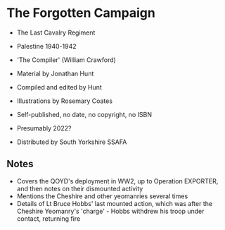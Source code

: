 # The Forgotten Campaign

* The Last Cavalry Regiment
* Palestine 1940-1942

* 'The Compiler' (William Crawford)
* Material by Jonathan Hunt
* Compiled and edited by Hunt
* Illustrations by Rosemary Coates

* Self-published, no date, no copyright, no ISBN
* Presumably 2022?
* Distributed by South Yorkshire SSAFA

## Notes

* Covers the QOYD's deployment in WW2, up to Operation EXPORTER, and then notes on their dismounted activity
* Mentions the Cheshire and other yeomanries several times
* Details of Lt Bruce Hobbs' last mounted action, which was after the Cheshire Yeomanry's 'charge' - Hobbs withdrew his troop under contact, returning fire
